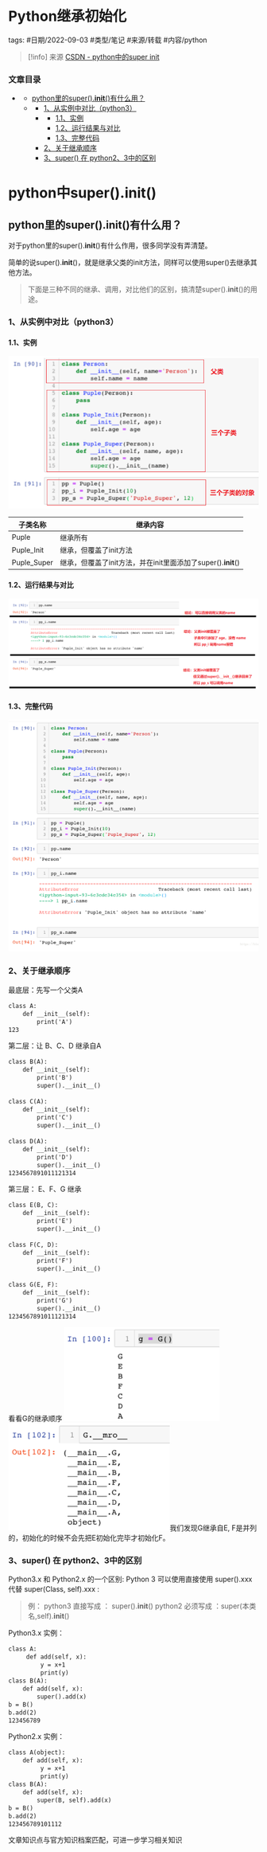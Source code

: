 # Python继承初始化

tags: #日期/2022-09-03 #类型/笔记 #来源/转载 #内容/python 




> [!info] 来源
> [CSDN - python中的super init](https://blog.csdn.net/a__int__/article/details/104600972)




### 文章目录

- - [python里的super().__init__()有什么用？](https://blog.csdn.net/a__int__/article/details/104600972#pythonsuper__init___2)
  - - [1、从实例中对比（python3）](https://blog.csdn.net/a__int__/article/details/104600972#1python3_8)
    - - [1.1、实例](https://blog.csdn.net/a__int__/article/details/104600972#11_9)
      - [1.2、运行结果与对比](https://blog.csdn.net/a__int__/article/details/104600972#12_19)
      - [1.3、完整代码](https://blog.csdn.net/a__int__/article/details/104600972#13_22)
    - [2、关于继承顺序](https://blog.csdn.net/a__int__/article/details/104600972#2_25)
    - [3、super() 在 python2、3中的区别](https://blog.csdn.net/a__int__/article/details/104600972#3super__python23_73)



# python中super().__init__()

## python里的super().**init**()有什么用？

对于python里的super().__init__()有什么作用，很多同学没有弄清楚。

简单的说super().__init__()，就是继承父类的init方法，同样可以使用super()去继承其他方法。

> 下面是三种不同的继承、调用，对比他们的区别，搞清楚super().__init__()的用途。

### 1、从实例中对比（python3）

#### 1.1、实例

![在这里插入图片描述](Python继承初始化.assets/1acb2319410342d2ad0a2b307ed5d99f.png)

| 子类名称    | 继承内容                                                     |
| ----------- | ------------------------------------------------------------ |
| Puple       | 继承所有                                                     |
| Puple_Init  | 继承，但覆盖了init方法                                       |
| Puple_Super | 继承，但覆盖了init方法，并在init里面添加了super().__init__() |

#### 1.2、运行结果与对比

![在这里插入图片描述](Python继承初始化.assets/a9dc3a0a57ee4124aac98c59d0590353.png)

#### 1.3、完整代码

![在这里插入图片描述](Python继承初始化.assets/20201015113954888.png)

### 2、关于继承顺序

最底层：先写一个父类A

```
class A:
    def __init__(self):
        print('A')
123
```

第二层：让 B、C、D 继承自A

```
class B(A):
    def __init__(self):
        print('B')
        super().__init__()

class C(A):
    def __init__(self):
        print('C')
        super().__init__()

class D(A):
    def __init__(self):
        print('D')
        super().__init__()
1234567891011121314
```

第三层： E、F、G 继承

```
class E(B, C):
    def __init__(self):
        print('E')
        super().__init__()

class F(C, D):
    def __init__(self):
        print('F')
        super().__init__()

class G(E, F):
    def __init__(self):
        print('G')
        super().__init__()
1234567891011121314
```

看看G的继承顺序
![在这里插入图片描述](Python继承初始化.assets/2020101511363375.png)![在这里插入图片描述](Python继承初始化.assets/2020101511370486.png)我们发现G继承自E, F是并列的，初始化的时候不会先把E初始化完毕才初始化F。

### 3、super() 在 python2、3中的区别

Python3.x 和 Python2.x 的一个区别: Python 3 可以使用直接使用 super().xxx 代替 super(Class, self).xxx :

> 例：
> python3 直接写成 ： super().__init__()
> python2 必须写成 ：super(本类名,self).__init__()

Python3.x 实例：

```
class A:
     def add(self, x):
         y = x+1
         print(y)
class B(A):
    def add(self, x):
        super().add(x)
b = B()
b.add(2)  
123456789
```

Python2.x 实例：

```
class A(object):   
    def add(self, x):
         y = x+1
         print(y)
class B(A):
    def add(self, x):
        super(B, self).add(x)
b = B()
b.add(2)  
123456789101112
```

文章知识点与官方知识档案匹配，可进一步学习相关知识






